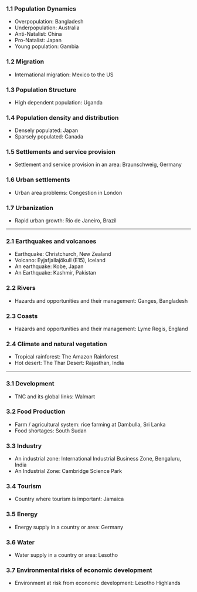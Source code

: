 ### 1.1 **Population Dynamics**
- Overpopulation: Bangladesh
- Underpopulation: Australia
- Anti-Natalist: China
- Pro-Natalist: Japan
- Young population: Gambia
### 1.2 **Migration**
- International migration: Mexico to the US
### 1.3 **Population Structure**
- High dependent population: Uganda
### 1.4 **Population density and distribution**
- Densely populated: Japan
- Sparsely populated: Canada
### 1.5 **Settlements and service provision**
- Settlement and service provision in an area: Braunschweig, Germany
### 1.6 **Urban settlements**
- Urban area problems: Congestion in London
### 1.7 **Urbanization**
- Rapid urban growth: Rio de Janeiro, Brazil

---
### 2.1 **Earthquakes and volcanoes**
- Earthquake: Christchurch, New Zealand
- Volcano: Eyjafjallajökull (E15), Iceland
- An earthquake: Kobe, Japan
- An Earthquake: Kashmir, Pakistan
### 2.2 **Rivers**
- Hazards and opportunities and their management: Ganges, Bangladesh
### 2.3 **Coasts**
- Hazards and opportunities and their management: Lyme Regis, England
### 2.4 **Climate and natural vegetation**
- Tropical rainforest: The Amazon Rainforest
- Hot desert: The Thar Desert: Rajasthan, India

---
### 3.1 **Development**
- TNC and its global links: Walmart
### 3.2 **Food Production**
- Farm / agricultural system: rice farming at Dambulla, Sri Lanka
- Food shortages: South Sudan
### 3.3 **Industry**
- An industrial zone: International Industrial Business Zone, Bengaluru, India
- An Industrial Zone: Cambridge Science Park
### 3.4 **Tourism**
- Country where tourism is important: Jamaica
### 3.5 **Energy**
- Energy supply in a country or area: Germany
### 3.6 **Water**
- Water supply in a country or area: Lesotho
### 3.7 **Environmental risks of economic development**
- Environment at risk from economic development: Lesotho Highlands
